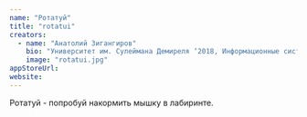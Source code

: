 ```yaml
---
name: "Ротатуй"
title: "rotatui"
creators:
  - name: "Анатолий Зигангиров"
    bio: "Университет им. Сулеймана Демиреля ‘2018, Информационные системы. Бронзовая медаль на Международной олимпиаде им. Жаутыкова. Бронзовая медаль на Республиканской олимпиаде по информатике среди 9 и 10 классов (2012, 2013). КТЛ Павлодар ‘14."
    image: "rotatui.jpg"
appStoreUrl:
website:
---
```


Ротатуй - попробуй накормить мышку в лабиринте.
